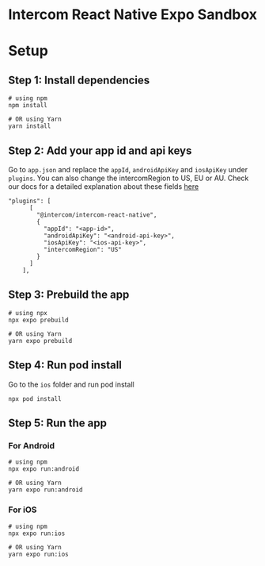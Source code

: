 # Intercom React Native Expo Sandbox

# Setup

## Step 1: Install dependencies

```shell
# using npm
npm install

# OR using Yarn
yarn install
```

## Step 2: Add your app id and api keys

Go to `app.json` and replace the `appId`, `androidApiKey` and `iosApiKey` under `plugins`.
You can also change the intercomRegion to US, EU or AU.
Check our docs for a detailed explanation about these fields [here](https://developers.intercom.com/installing-intercom/react-native/installation/#using-intercom-with-expo)

```shell
"plugins": [
      [
        "@intercom/intercom-react-native",
        {
          "appId": "<app-id>",
          "androidApiKey": "<android-api-key>",
          "iosApiKey": "<ios-api-key>",
          "intercomRegion": "US"
        }
      ]
    ],
```

## Step 3: Prebuild the app

```shell
# using npx
npx expo prebuild

# OR using Yarn
yarn expo prebuild
```

## Step 4: Run pod install

Go to the `ios` folder and run pod install

```shell
npx pod install
```

## Step 5: Run the app

### For Android

```shell
# using npm
npx expo run:android

# OR using Yarn
yarn expo run:android
```

### For iOS

```shell
# using npm
npx expo run:ios

# OR using Yarn
yarn expo run:ios
```
